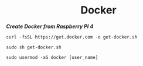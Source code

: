 <h1 align=center>Docker</h1>


***Create Docker from Raspberry PI 4***

```
curl -fsSL https://get.docker.com -o get-docker.sh
```
```
sudo sh get-docker.sh
```
```
sudo usermod -aG docker [user_name]
```
